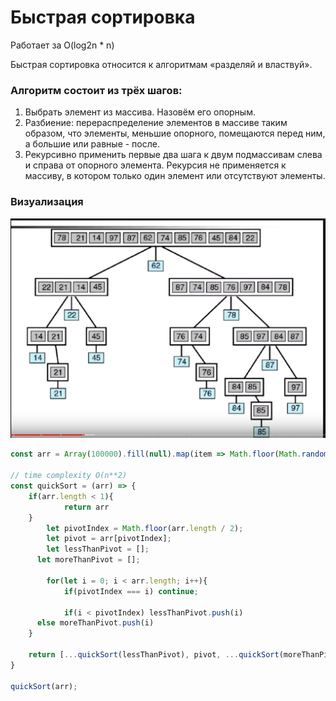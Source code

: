 # Быстрая сортировка
Работает за O(log2n * n)

Быстрая сортировка относится к алгоритмам «разделяй и властвуй».

### Алгоритм состоит из трёх шагов:

1. Выбрать элемент из массива. Назовём его опорным.
2. Разбиение: перераспределение элементов в массиве таким образом, что элементы, меньшие опорного, помещаются перед ним, а большие или равные - после.
3. Рекурсивно применить первые два шага к двум подмассивам слева и справа от опорного элемента. Рекурсия не применяется к массиву, в котором только один элемент или отсутствуют элементы.
### Визуализация
![](../../../source/quickSort.png)

```javascript
const arr = Array(100000).fill(null).map(item => Math.floor(Math.random() * 2000 - 1000));

// time complexity O(n**2)
const quickSort = (arr) => {
    if(arr.length < 1){
			return arr
    }
		let pivotIndex = Math.floor(arr.length / 2);
		let pivot = arr[pivotIndex];
		let lessThanPivot = [];
	  let moreThanPivot = [];
		
		for(let i = 0; i < arr.length; i++){
			if(pivotIndex === i) continue;
			
			if(i < pivotIndex) lessThanPivot.push(i)
      else moreThanPivot.push(i)
    }
		
    return [...quickSort(lessThanPivot), pivot, ...quickSort(moreThanPivot)]
}

quickSort(arr);
```